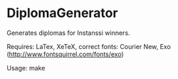 DiplomaGenerator
================

Generates diplomas for Instanssi winners.

Requires: LaTex, XeTeX, correct fonts: Courier New, Exo (http://www.fontsquirrel.com/fonts/exo)

Usage: make

